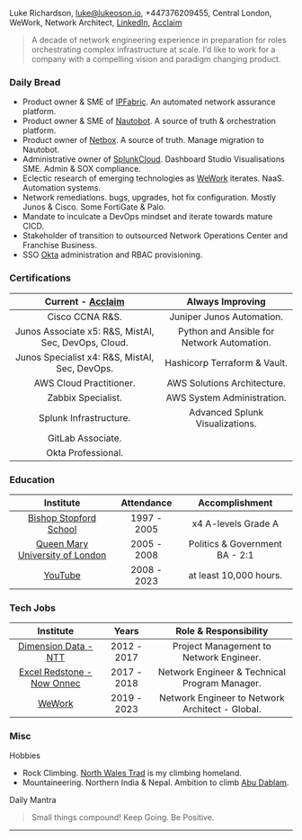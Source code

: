 Luke Richardson,
[luke@lukeoson.io](mailto:luke@lukeoson.io.com), +447376209455,
Central London, WeWork, Network Architect, 
[LinkedIn](https://www.linkedin.com/in/luke-richardson/), [Acclaim](https://www.credly.com/users/luke-richardson.dca3c027)
 
>A decade of network engineering experience in preparation for roles orchestrating complex infrastructure at scale. I’d like to work for a company with a compelling vision and paradigm changing product. 

### Daily Bread
- Product owner & SME of [IPFabric](https://ipfabric.io/). An automated network assurance platform.  
- Product owner & SME of [Nautobot](https://www.networktocode.com/nautobot/). A source of truth & orchestration platform.
- Product owner of [Netbox](https://netbox.readthedocs.io/en/stable/). A source of truth. Manage migration to Nautobot. 
- Administrative owner of [SplunkCloud](https://splunkcloud.com). Dashboard Studio Visualisations SME. Admin & SOX compliance. 
- Eclectic research of emerging technologies as [WeWork](https://www.wework.com/) iterates. NaaS. Automation systems.
- Network remediations. bugs, upgrades, hot fix configuration. Mostly Junos & Cisco. Some FortiGate & Palo.
- Mandate to inculcate a DevOps mindset and iterate towards mature CICD.
- Stakeholder of transition to outsourced Network Operations Center and Franchise Business.
- SSO [Okta](https://okta.com) administration and RBAC provisioning.

### Certifications

| **Current - [Acclaim](https://www.credly.com/users/luke-richardson.dca3c027)** | **Always Improving** |
|:----------------------------:|:-----------------------------:|
| Cisco CCNA R&S. | Juniper Junos Automation.| 
| Junos Associate x5: R&S, MistAI, Sec, DevOps, Cloud. | Python and Ansible for Network Automation. |
| Junos Specialist x4: R&S, MistAI, Sec, DevOps. | Hashicorp Terraform & Vault. |
| AWS Cloud Practitioner. | AWS Solutions Architecture. |
| Zabbix Specialist. | AWS System Administration. |
| Splunk Infrastructure. | Advanced Splunk Visualizations.
| GitLab Associate. | |
| Okta Professional. | |

### Education 

| Institute | Attendance | Accomplishment |
| :---: | :---: | :---: |
| [Bishop Stopford School](https://www.bishopstopford.com/) | 1997 - 2005 | x4 A-levels Grade A |
| [Queen Mary University of London](https://www.qmul.ac.uk/) | 2005 - 2008 | Politics & Government BA - 2:1 |
| [YouTube](https://www.youtube.com/channel/UCRIOI_3REG9zIDM0Fp9Xiyg) | 2008 - 2023 | at least 10,000 hours. |

### Tech Jobs

| Institute | Years | Role & Responsibility |  
| :--: | :---: | :---: |
| [Dimension Data - NTT](https://www.dimensiondata.com/en-gb/) | 2012 - 2017 | Project Management to Network Engineer. |
| [Excel Redstone - Now Onnec](https://www.onnecgroup.com/) | 2017 - 2018 | Network Engineer & Technical Program Manager. |
| [WeWork](https://www.wework.com/) | 2019 - 2023 | Network Engineer to Network Architect - Global. |

### Misc

Hobbies
- Rock Climbing. [North Wales Trad](https://www.ukclimbing.com/logbook/set.php?id=165) is my climbing homeland. 
- Mountaineering. Northern India & Nepal. Ambition to climb [Abu Dablam](https://www.google.com/search?q=abu+dablam).

Daily Mantra
> Small things compound! Keep Going. Be Positive.

***

